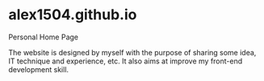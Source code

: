 # alex1504.github.io
Personal Home Page

The website is designed by myself with the purpose of sharing some idea, IT technique and experience, etc. It also aims at improve my front-end development skill.
